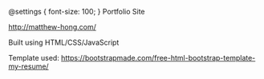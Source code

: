 @settings {
  font-size: 100;
}
Portfolio Site

http://matthew-hong.com/

Built using HTML/CSS/JavaScript

Template used: https://bootstrapmade.com/free-html-bootstrap-template-my-resume/

